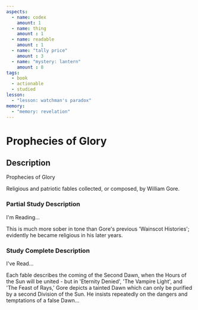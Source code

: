 ```yaml
---
aspects: 
  - name: codex
    amount: 1
  - name: thing
    amount : 1
  - name: readable
    amount : 1
  - name: "tally price"
    amount : 3
  - name: "mystery: lantern"
    amount : 8
tags:
  - book
  - actionable
  - studied
lesson:
  - "lesson: watchman's paradox"
memory:
  - "memory: revelation"
---
```


# Prophecies of Glory

## Description
Prophecies of Glory

Religious and patriotic fables collected, or composed, by William Gore.
### Partial Study Description
I'm Reading...

This is much more sober in tone than Gore's previous 'Wainscot Histories'; evidently he became religious in his later years.
### Study Complete Description
I've Read...

Each fable describes the coming of the Second Dawn, when the Hours of the Sun will be united - but in 'Eternity Denied', 'The Vampire Light', and 'The Feast of Rays,' Gore depicts a tainted Dawn which can only be purified by a second Division of the Sun. He insists repeatedly on the dangers and temptations of a false Dawn...